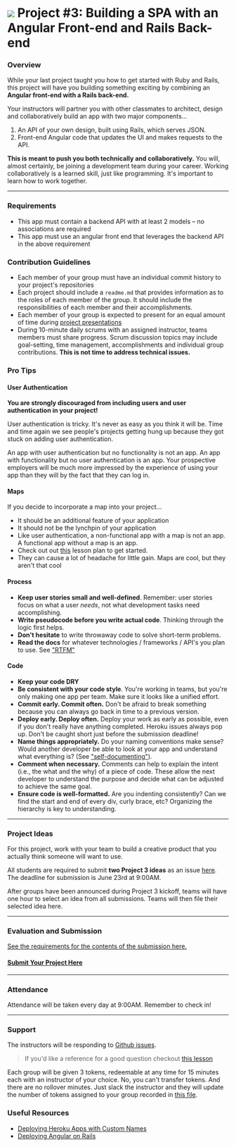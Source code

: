 # ![](https://ga-dash.s3.amazonaws.com/production/assets/logo-9f88ae6c9c3871690e33280fcf557f33.png) Project #3: Building a SPA with an Angular Front-end and Rails Back-end

### Overview

While your last project taught you how to get started with Ruby and Rails, this project will have you building something exciting by combining an **Angular front-end with a Rails back-end.**

Your instructors will partner you with other classmates to architect, design and collaboratively build an app with two major components...

  1. An API of your own design, built using Rails, which serves JSON.
  2. Front-end Angular code that updates the UI and makes requests to the API.

**This is meant to push you both technically and collaboratively.**  You will, almost certainly, be joining a development team during your career.  Working collaboratively is a learned skill, just like programming. It's important to learn how to work together.

---

### Requirements

- This app must contain a backend API with at least 2 models – no associations are required
- This app must use an angular front end that leverages the backend API in the above requirement

### Contribution Guidelines

- Each member of your group must have an individual commit history to your project's repositories
- Each project should include a `readme.md` that provides information as to the roles of each member of the group. It should include the responsibilities of each member and their accomplishments.
- Each member of your group is expected to present for an equal amount of time during [project presentations](presentations.md)
- During 10-minute daily scrums with an assigned instructor, teams members must share progress. Scrum discussion topics may include goal-setting, time management, accomplishments and individual group contributions. **This is not time to address technical issues.**

### Pro Tips

#### User Authentication

**You are strongly discouraged from including users and user authentication in your project!**

User authentication is tricky. It's never as easy as you think it will be. Time and time again we see people's projects getting hung up because they got stuck on adding user authentication.

An app with user authentication but no functionality is not an app. An app with functionality but no user authentication is an app. Your prospective employers will be much more impressed by the experience of using your app than they will by the fact that they can log in.

#### Maps

If you decide to incorporate a map into your project...
- It should be an additional feature of your application
- It should not be the lynchpin of your application
- Like user authentication, a non-functional app with a map is not an app. A functional app without a map is an app.
- Check out out [this](https://github.com/ga-wdi-lessons/angular-maps) lesson plan to get started.
- They can cause a lot of headache for little gain. Maps are cool, but they aren't that cool

#### Process

- **Keep user stories small and well-defined**. Remember: user stories focus on what a user *needs*, not what development tasks need accomplishing.
- **Write pseudocode before you write actual code**. Thinking through the logic first helps.
- **Don't hesitate** to write throwaway code to solve short-term problems.
- **Read the docs** for whatever technologies / frameworks / API's you plan to use. See ["RTFM"](https://en.wikipedia.org/wiki/RTFM)

#### Code

- **Keep your code DRY**
- **Be consistent with your code style**. You're working in teams, but you're only making one app per team. Make sure it looks like a unified effort.
- **Commit early. Commit often.** Don't be afraid to break something because you can always go back in time to a previous version.
- **Deploy early. Deploy often.** Deploy your work as early as possible, even if you don't really have anything completed. Heroku issues always pop up. Don't be caught short just before the submission deadline!
- **Name things appropriately.** Do your naming conventions make sense? Would another developer be able to look at your app and understand what everything is? (See ["self-documenting"](https://en.wikipedia.org/wiki/Self-documenting)).  
- **Comment when necessary.** Comments can help to explain the intent (i.e., the what and the why) of a piece of code. These allow the next developer to understand the purpose and decide what can be adjusted to achieve the same goal.
- **Ensure code is well-formatted.** Are you indenting consistently? Can we find the start and end of every div, curly brace, etc? Organizing the hierarchy is key to understanding.

---

### Project Ideas

For this project, work with your team to build a creative product that you actually think someone will want to use.

All students are required to submit **two Project 3 ideas** as an issue [here](https://github.com/ga-wdi-exercises/project3/issues). The deadline for submission is June 23rd at 9:00AM.

After groups have been announced during Project 3 kickoff, teams will have one hour to select an idea from all submissions. Teams will then file their selected idea here.

---

### Evaluation and Submission

[See the requirements for the contents of the submission here.](evaluation.md#Submission)

#### [Submit Your Project Here](https://github.com/ga-dc/project3-gallery/issues)

---

### Attendance

Attendance will be taken every day at 9:00AM. Remember to check in!

---

### Support

The instructors will be responding to [Github issues](https://github.com/ga-wdi-exercises/project3/issues).

> If you'd like a reference for a good question checkout [this lesson](https://github.com/ga-wdi-lessons/effective_questions)

Each group will be given 3 tokens, redeemable at any time for 15 minutes each with an instructor of your choice. No, you can't transfer tokens. And there are no rollover minutes. Just slack the instructor and they will update the number of tokens assigned to your group recorded in [this file](groups.md).

### Useful Resources

* [Deploying Heroku Apps with Custom Names](https://devcenter.heroku.com/articles/renaming-apps)
* [Deploying Angular on Rails](https://github.com/ga-wdi-lessons/angular-on-rails/blob/master/walkthrough.md#commit-deploy)
